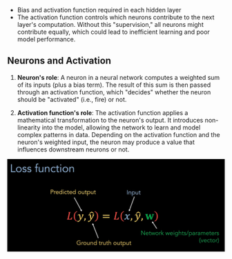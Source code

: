 -   Bias and activation function required in each hidden layer
-   The activation function controls which neurons contribute to the next layer's computation. Without this "supervision," all neurons might contribute equally, which could lead to inefficient learning and poor model performance.

## Neurons and Activation

1. **Neuron's role**: A neuron in a neural network computes a weighted sum of its inputs (plus a bias term). The result of this sum is then passed through an activation function, which "decides" whether the neuron should be "activated" (i.e., fire) or not.

2. **Activation function's role**: The activation function applies a mathematical transformation to the neuron's output. It introduces non-linearity into the model, allowing the network to learn and model complex patterns in data. Depending on the activation function and the neuron's weighted input, the neuron may produce a value that influences downstream neurons or not.

![](20240819125049.png)


